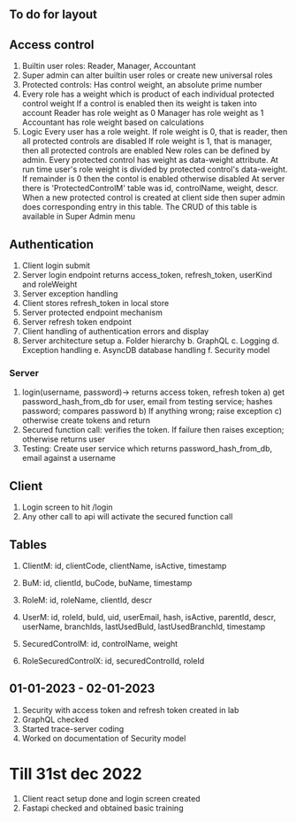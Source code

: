 ## To do for layout


## Access control
1. Builtin user roles: Reader, Manager, Accountant
2. Super admin can alter builtin user roles or create new universal roles
3. Protected controls: Has control weight, an absolute prime number
3. Every role has a weight which is product of each individual protected control weight
	If a control is enabled then its weight is taken into account
	Reader has role weight as 0
	Manager has role weight as 1
	Accountant has role weight based on calculations
3. Logic
	Every user has a role weight. 
		If role weight is 0, that is reader, then all protected controls are disabled
		If role weight is 1, that is manager, then all protected controls are enabled
		New roles can be defined by admin. Every protected control has weight as data-weight attribute. At run time user's role weight is divided by protected control's data-weight. If remainder is 0 then the contol is enabled otherwise disabled
		At server there is 'ProtectedControlM' table was id, controlName, weight, descr. When a new protected control is created at client side then super admin does corresponding entry in this table. The CRUD of this table is available in Super Admin menu
## Authentication
1. Client login submit
2. Server login endpoint returns access_token, refresh_token, userKind and roleWeight
3. Server exception handling
4. Client stores refresh_token in local store
5. Server protected endpoint mechanism
6. Server refresh token endpoint
7. Client handling of authentication errors and display
8. Server architecture setup
	a. Folder hierarchy
	b. GraphQL
	c. Logging
	d. Exception handling
	e. AsyncDB database handling
	f. Security model
### Server
1. login(username, password)-> returns access token, refresh token
	a) get password_hash_from_db for user, email from testing service; hashes password; compares password
	b) If anything wrong; raise exception
	c) otherwise create tokens and return
2. Secured function call: verifies the token. If failure then raises exception; otherwise returns user
3. Testing: Create user service which returns password_hash_from_db, email against a username

## Client
1. Login screen to hit /login
2. Any other call to api will activate the secured function call

## Tables
1. ClientM: id, clientCode, clientName, isActive, timestamp

2. BuM: id, clientId, buCode, buName, timestamp

3. RoleM: id, roleName, clientId, descr

4. UserM: id, roleId, buId, uid, userEmail, hash, isActive, parentId, descr, userName, branchIds, lastUsedBuId, lastUsedBranchId, timestamp

5. SecuredControlM: id, controlName, weight

6. RoleSecuredControlX: id, securedControlId, roleId

## 01-01-2023 - 02-01-2023
1. Security with access token and refresh token created in lab
2. GraphQL checked
3. Started trace-server coding
4. Worked on documentation of Security model

# Till 31st dec 2022
1. Client react setup done and login screen created
2. Fastapi checked and obtained basic training

